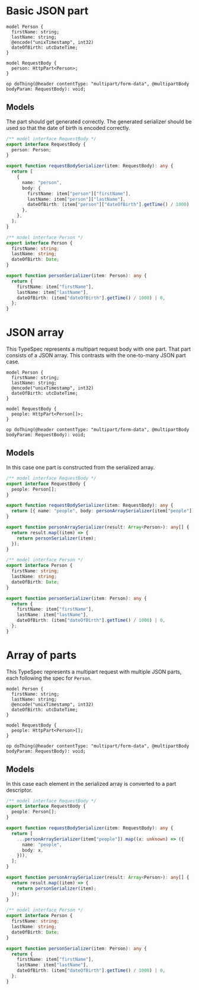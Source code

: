 # Basic JSON part

```tsp
model Person {
  firstName: string;
  lastName: string;
  @encode("unixTimestamp", int32)
  dateOfBirth: utcDateTime;
}

model RequestBody {
  person: HttpPart<Person>;
}

op doThing(@header contentType: "multipart/form-data", @multipartBody bodyParam: RequestBody): void;
```

## Models

The part should get generated correctly. The generated serializer should be used so that the date of birth is encoded correctly.

```ts models
/** model interface RequestBody */
export interface RequestBody {
  person: Person;
}

export function requestBodySerializer(item: RequestBody): any {
  return [
    {
      name: "person",
      body: {
        firstName: item["person"]["firstName"],
        lastName: item["person"]["lastName"],
        dateOfBirth: (item["person"]["dateOfBirth"].getTime() / 1000) | 0,
      },
    },
  ];
}

/** model interface Person */
export interface Person {
  firstName: string;
  lastName: string;
  dateOfBirth: Date;
}

export function personSerializer(item: Person): any {
  return {
    firstName: item["firstName"],
    lastName: item["lastName"],
    dateOfBirth: (item["dateOfBirth"].getTime() / 1000) | 0,
  };
}
```

# JSON array

This TypeSpec represents a multipart request body with one part. That part consists of a JSON array. This contrasts with the one-to-many JSON part case.

```tsp
model Person {
  firstName: string;
  lastName: string;
  @encode("unixTimestamp", int32)
  dateOfBirth: utcDateTime;
}

model RequestBody {
  people: HttpPart<Person[]>;
}

op doThing(@header contentType: "multipart/form-data", @multipartBody bodyParam: RequestBody): void;
```

## Models

In this case one part is constructed from the serialized array.

```ts models
/** model interface RequestBody */
export interface RequestBody {
  people: Person[];
}

export function requestBodySerializer(item: RequestBody): any {
  return [{ name: "people", body: personArraySerializer(item["people"]) }];
}

export function personArraySerializer(result: Array<Person>): any[] {
  return result.map((item) => {
    return personSerializer(item);
  });
}

/** model interface Person */
export interface Person {
  firstName: string;
  lastName: string;
  dateOfBirth: Date;
}

export function personSerializer(item: Person): any {
  return {
    firstName: item["firstName"],
    lastName: item["lastName"],
    dateOfBirth: (item["dateOfBirth"].getTime() / 1000) | 0,
  };
}
```

# Array of parts

This TypeSpec represents a multipart request with multiple JSON parts, each following the spec for `Person`.

```tsp
model Person {
  firstName: string;
  lastName: string;
  @encode("unixTimestamp", int32)
  dateOfBirth: utcDateTime;
}

model RequestBody {
  people: HttpPart<Person>[];
}

op doThing(@header contentType: "multipart/form-data", @multipartBody bodyParam: RequestBody): void;
```

## Models

In this case each element in the serialized array is converted to a part descriptor.

```ts models
/** model interface RequestBody */
export interface RequestBody {
  people: Person[];
}

export function requestBodySerializer(item: RequestBody): any {
  return [
    ...personArraySerializer(item["people"]).map((x: unknown) => ({
      name: "people",
      body: x,
    })),
  ];
}

export function personArraySerializer(result: Array<Person>): any[] {
  return result.map((item) => {
    return personSerializer(item);
  });
}

/** model interface Person */
export interface Person {
  firstName: string;
  lastName: string;
  dateOfBirth: Date;
}

export function personSerializer(item: Person): any {
  return {
    firstName: item["firstName"],
    lastName: item["lastName"],
    dateOfBirth: (item["dateOfBirth"].getTime() / 1000) | 0,
  };
}
```